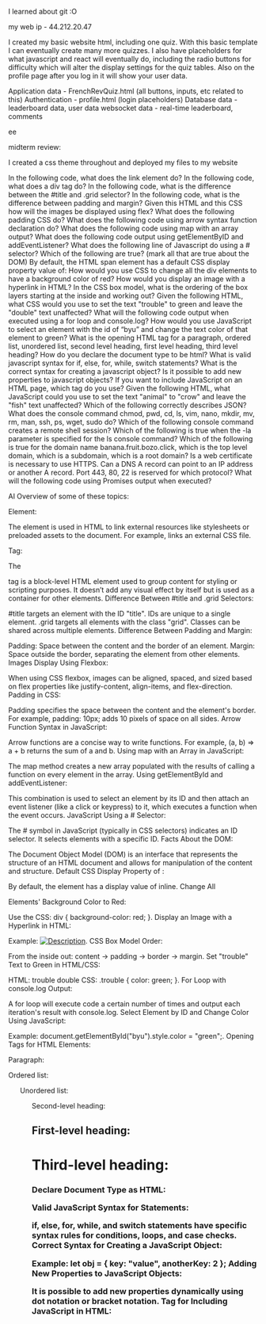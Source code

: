I learned about git :O

my web ip - 44.212.20.47

I created my basic website html, including one quiz. With this basic template I can eventually create many more quizzes. I also have placeholders for what javascript and react will eventually do, including the radio buttons for difficulty which will alter the display settings for the quiz tables. Also on the profile page after you log in it will show your user data.

Application data - FrenchRevQuiz.html (all buttons, inputs, etc related to this)
Authentication - profile.html (login placeholders)
Database data - leaderboard data, user data
websocket data - real-time leaderboard, comments

ee


midterm review:

I created a css theme throughout and deployed my files to my website

In the following code, what does the link element do?
In the following code,  what does a div tag do?
In the following code, what is the difference between the #title and .grid selector?
In the following code, what is the difference between padding and margin?
Given this HTML and this CSS how will the images be displayed using flex?
What does the following padding CSS do?
What does the following code using arrow syntax function declaration do?
What does the following code using map with an array output?
What does the following code output using getElementByID and addEventListener?
What does the following line of Javascript do using a # selector?
Which of the following are true? (mark all that are true about the DOM)
By default, the HTML span element has a default CSS display property value of: 
How would you use CSS to change all the div elements to have a background color of red?
How would you display an image with a hyperlink in HTML?
In the CSS box model, what is the ordering of the box layers starting at the inside and working out?
Given the following HTML, what CSS would you use to set the text "trouble" to green and leave the "double" text unaffected?
What will the following code output when executed using a for loop and console.log?
How would you use JavaScript to select an element with the id of “byu” and change the text color of that element to green?
What is the opening HTML tag for a paragraph, ordered list, unordered list, second level heading, first level heading, third level heading?
How do you declare the document type to be html?
What is valid javascript syntax for if, else, for, while, switch statements?
What is the correct syntax for creating a javascript object?
Is it possible to add new properties to javascript objects?
If you want to include JavaScript on an HTML page, which tag do you use?
Given the following HTML, what JavaScript could you use to set the text "animal" to "crow" and leave the "fish" text unaffected?
Which of the following correctly describes JSON?
What does the console command chmod, pwd, cd, ls, vim, nano, mkdir, mv, rm, man, ssh, ps, wget, sudo  do?
Which of the following console command creates a remote shell session?
Which of the following is true when the -la parameter is specified for the ls console command?
Which of the following is true for the domain name banana.fruit.bozo.click, which is the top level domain, which is a subdomain, which is a root domain?
Is a web certificate is necessary to use HTTPS.
Can a DNS A record can point to an IP address or another A record.
Port 443, 80, 22 is reserved for which protocol?
What will the following code using Promises output when executed?


AI Overview of some of these topics: 

<link> Element:

The <link> element is used in HTML to link external resources like stylesheets or preloaded assets to the document. For example, <link rel="stylesheet" href="styles.css"> links an external CSS file.
<div> Tag:

The <div> tag is a block-level HTML element used to group content for styling or scripting purposes. It doesn’t add any visual effect by itself but is used as a container for other elements.
Difference Between #title and .grid Selectors:

#title targets an element with the ID "title". IDs are unique to a single element.
.grid targets all elements with the class "grid". Classes can be shared across multiple elements.
Difference Between Padding and Margin:

Padding: Space between the content and the border of an element.
Margin: Space outside the border, separating the element from other elements.
Images Display Using Flexbox:

When using CSS flexbox, images can be aligned, spaced, and sized based on flex properties like justify-content, align-items, and flex-direction.
Padding in CSS:

Padding specifies the space between the content and the element's border. For example, padding: 10px; adds 10 pixels of space on all sides.
Arrow Function Syntax in JavaScript:

Arrow functions are a concise way to write functions. For example, (a, b) => a + b returns the sum of a and b.
Using map with an Array in JavaScript:

The map method creates a new array populated with the results of calling a function on every element in the array.
Using getElementById and addEventListener:

This combination is used to select an element by its ID and then attach an event listener (like a click or keypress) to it, which executes a function when the event occurs.
JavaScript Using a # Selector:

The # symbol in JavaScript (typically in CSS selectors) indicates an ID selector. It selects elements with a specific ID.
Facts About the DOM:

The Document Object Model (DOM) is an interface that represents the structure of an HTML document and allows for manipulation of the content and structure.
Default CSS Display Property of <span>:

By default, the <span> element has a display value of inline.
Change All <div> Elements' Background Color to Red:

Use the CSS: div { background-color: red; }.
Display an Image with a Hyperlink in HTML:

Example: <a href="url"><img src="image.jpg" alt="Description"></a>.
CSS Box Model Order:

From the inside out: content → padding → border → margin.
Set "trouble" Text to Green in HTML/CSS:

HTML: <span class="trouble">trouble</span> double
CSS: .trouble { color: green; }.
For Loop with console.log Output:

A for loop will execute code a certain number of times and output each iteration's result with console.log.
Select Element by ID and Change Color Using JavaScript:

Example: document.getElementById("byu").style.color = "green";.
Opening Tags for HTML Elements:

Paragraph: <p>
Ordered list: <ol>
Unordered list: <ul>
Second-level heading: <h2>
First-level heading: <h1>
Third-level heading: <h3>
Declare Document Type as HTML:

<!DOCTYPE html>
Valid JavaScript Syntax for Statements:

if, else, for, while, and switch statements have specific syntax rules for conditions, loops, and case checks.
Correct Syntax for Creating a JavaScript Object:

Example: let obj = { key: "value", anotherKey: 2 };
Adding New Properties to JavaScript Objects:

It is possible to add new properties dynamically using dot notation or bracket notation.
Tag for Including JavaScript in HTML:

<script> is used to include JavaScript code.
Change "animal" to "crow" Using JavaScript:

Example: document.getElementById("animal").textContent = "crow";.
JSON Description:

JSON (JavaScript Object Notation) is a lightweight data-interchange format that uses key-value pairs and arrays.
Console Command Functions:

chmod changes file permissions, pwd shows the current directory, cd changes directories, ls lists files, vim and nano are text editors, mkdir creates directories, mv moves files, rm deletes files, man displays manual pages, ssh opens remote shell sessions, ps lists processes, wget downloads files, and sudo executes commands with superuser privileges.
Command for Remote Shell Sessions:

ssh creates a remote shell session.
Using ls -la:

The -la parameters show a detailed list of files, including hidden files.
Domain Name Components:

The top-level domain is "click", the subdomain is "banana", and the root domain is "bozo.fruit.click".
Web Certificate for HTTPS:

A web certificate is required for HTTPS, which ensures secure communication.
DNS A Record Pointing Capabilities:

A DNS A record can point to an IP address, but not another A record.
Port Reservations:

Port 443 is for HTTPS, 80 is for HTTP, and 22 is for SSH.
Output of Promises in JavaScript:

The output will depend on whether the promises resolve or reject and what functions are defined in .then() or .catch().
